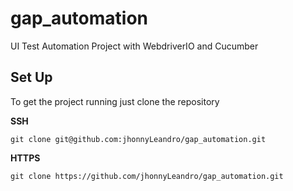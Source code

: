 # gap_automation
UI Test Automation Project with WebdriverIO and Cucumber

## Set Up

To get the project running just clone the repository


**SSH**

`git clone git@github.com:jhonnyLeandro/gap_automation.git`


**HTTPS**

`git clone https://github.com/jhonnyLeandro/gap_automation.git`